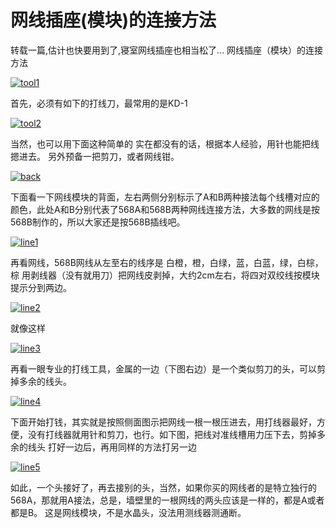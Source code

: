 # 网线插座(模块)的连接方法

转载一篇,估计也快要用到了,寝室网线插座也相当松了... 网线插座（模块）的连接方法 

[![tool1](https://attachment.soulteary.com/2011/12/07/tool1.jpg "tool1")](https://attachment.soulteary.com/2011/12/07/tool1.jpg) 

首先，必须有如下的打线刀，最常用的是KD-1  

[![tool2](https://attachment.soulteary.com/2011/12/07/tool2.jpg "tool2")](https://attachment.soulteary.com/2011/12/07/tool2.jpg) 

当然，也可以用下面这种简单的 实在都没有的话，根据本人经验，用针也能把线摁进去。 另外预备一把剪刀，或者网线钳。 

[![back](https://attachment.soulteary.com/2011/12/07/back.jpg "back")](https://attachment.soulteary.com/2011/12/07/back.jpg) 

下面看一下网线模块的背面，左右两侧分别标示了A和B两种接法每个线槽对应的颜色，此处A和B分别代表了568A和568B两种网线连接方法，大多数的网线是按568B制作的，所以大家还是按568B插线吧。 

[![line1](https://attachment.soulteary.com/2011/12/07/line1.jpg "line1")](https://attachment.soulteary.com/2011/12/07/line1.jpg) 

再看网线，568B网线从左至右的线序是 白橙，橙，白绿，蓝，白蓝，绿，白棕，棕 用剥线器（没有就用刀）把网线皮剥掉，大约2cm左右，将四对双绞线按模块提示分到两边。 

[![line2](https://attachment.soulteary.com/2011/12/07/line2.jpg "line2")](https://attachment.soulteary.com/2011/12/07/line2.jpg) 

就像这样 

[![line3](https://attachment.soulteary.com/2011/12/07/line3.jpg "line3")](https://attachment.soulteary.com/2011/12/07/line3.jpg) 

再看一眼专业的打线工具，金属的一边（下图右边）是一个类似剪刀的头，可以剪掉多余的线头。 

[![line4](https://attachment.soulteary.com/2011/12/07/line4.jpg "line4")](https://attachment.soulteary.com/2011/12/07/line4.jpg) 

下面开始打钱，其实就是按照侧面图示把网线一根一根压进去，用打线器最好，方便，没有打线器就用针和剪刀，也行。如下图，把线对准线槽用力压下去，剪掉多余的线头 打好一边后，再用同样的方法打另一边 

[![line5](https://attachment.soulteary.com/2011/12/07/line5.jpg "line5")](https://attachment.soulteary.com/2011/12/07/line5.jpg) 

如此，一个头接好了，再去接别的头，当然，如果你买的网线者的是特立独行的568A，那就用A接法，总是，墙壁里的一根网线的两头应该是一样的，都是A或者都是B。 这是网线模块，不是水晶头，没法用测线器测通断。

